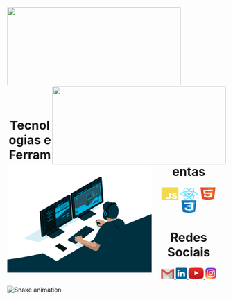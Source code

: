 <div>
  
  <img width="400em" height="180em" src="https://github-readme-stats.vercel.app/api?username=Fabinxz&show_icons=true&theme=great-gatsby&include_all_commits=true&count_private=true"/>
  <img align="right" width="400em" height="180em" src="https://github-readme-stats.vercel.app/api/top-langs/?username=Fabinxz&layout=compact&langs_count=16&theme=great-gatsby"/>
</div>
<br>

<div  align="center"> 
  <div style="display: inline_block"><br>
    <img align="left" height="250" alt="coding-time" src="code.gif">
    <h1 align="center">Tecnologias e Ferramentas</h1>
    <img align="center" height="30" width="40" alt="js-icon"  src="https://raw.githubusercontent.com/devicons/devicon/master/icons/javascript/javascript-plain.svg">
    <img align="center" height="30" width="40" alt="react-icon" src="https://raw.githubusercontent.com/devicons/devicon/master/icons/react/react-original.svg">
    <img align="center" height="30" width="40" alt="html-icon" src="https://raw.githubusercontent.com/devicons/devicon/master/icons/html5/html5-original.svg">
    <img align="center" height="30" width="40" alt="css-icon" src="https://raw.githubusercontent.com/devicons/devicon/master/icons/css3/css3-original.svg">
   </div>
    
  <h1 align="center">Redes Sociais</h1>
    <a href = "mailto: fabinxhard@gmail.com">
      <img width="30" src="gmail.svg">
    </a>
    <a href = "#">
      <img width="25" src="linkedin.svg">
    </a>
    <a href = "https://www.youtube.com/channel/UCjHDmK_R37XvpsV8zBbxzlA">
      <img width="35" src="youtube.svg">
    </a>
    <a href = "https://www.instagram.com/fabinxzz/">
      <img width="25" src="instagram.png">
    </a>
</div>

![Snake animation](https://github.com/Fabinxz/Fabinxz/blob/output/github-contribution-grid-snake.svg)
